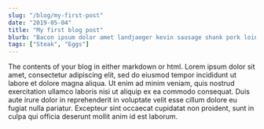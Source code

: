 ```yaml
---
slug: "/blog/my-first-post"
date: "2019-05-04"
title: "My first blog post"
blurb: "Bacon ipsum dolor amet landjaeger kevin sausage shank pork loin chicken pastrami pork short loin doner venison kielbasa turducken burgdoggen. Strip steak bresaola salami prosciutto leberkas capicola pork tongue cupim fatback shank porchetta pastrami tail. Kevin picanha ground round pastrami chislic. Tail ground round pork belly tongue, capicola salami boudin leberkas flank ham. Ham cupim frankfurter meatloaf brisket."
tags: ["Steak", "Eggs"]
---
```


The contents of your blog in either markdown or html.
Lorem ipsum dolor sit amet, consectetur adipiscing elit, sed do eiusmod tempor incididunt ut labore et dolore magna aliqua.
Ut enim ad minim veniam, quis nostrud exercitation ullamco laboris nisi ut aliquip ex ea commodo consequat.
Duis aute irure dolor in reprehenderit in voluptate velit esse cillum dolore eu fugiat nulla pariatur.
Excepteur sint occaecat cupidatat non proident, sunt in culpa qui officia deserunt mollit anim id est laborum.